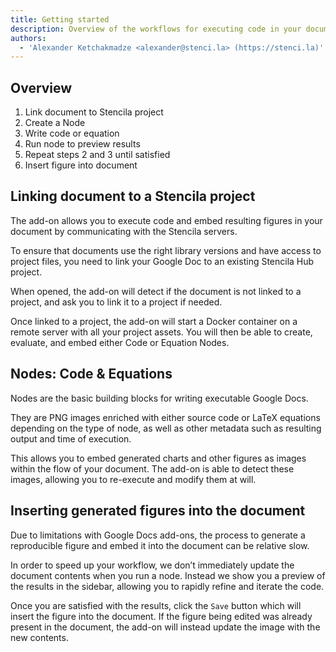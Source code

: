 ```yaml
---
title: Getting started
description: Overview of the workflows for executing code in your documents
authors:
  - 'Alexander Ketchakmadze <alexander@stenci.la> (https://stenci.la)'
---
```


## Overview

1. Link document to Stencila project
2. Create a Node
3. Write code or equation
4. Run node to preview results
5. Repeat steps 2 and 3 until satisfied
6. Insert figure into document

## Linking document to a Stencila project

The add-on allows you to execute code and embed resulting figures in your document by communicating with the Stencila servers.

To ensure that documents use the right library versions and have access to project files,
you need to link your Google Doc to an existing Stencila Hub project.

When opened, the add-on will detect if the document is not linked to a project, and ask you to link it to a project if needed.

Once linked to a project, the add-on will start a Docker container on a remote server with all your project assets.
You will then be able to create, evaluate, and embed either Code or Equation Nodes.

## Nodes: Code & Equations

Nodes are the basic building blocks for writing executable Google Docs.

They are PNG images enriched with either source code or LaTeX equations depending on the type of node, as well as other metadata such as resulting output and time of execution.

This allows you to embed generated charts and other figures as images within the flow of your document.
The add-on is able to detect these images, allowing you to re-execute and modify them at will.

## Inserting generated figures into the document

Due to limitations with Google Docs add-ons, the process to generate a reproducible figure and embed it into the document can be relative slow.

In order to speed up your workflow, we don’t immediately update the document contents when you run a node.
Instead we show you a preview of the results in the sidebar, allowing you to rapidly refine and iterate the code.

Once you are satisfied with the results, click the `Save` button which will insert the figure into the document.
If the figure being edited was already present in the document, the add-on will instead update the image with the new contents.
